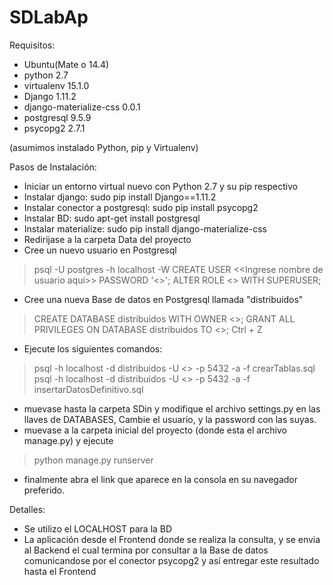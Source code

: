 # SDLabAp
Requisitos:
- Ubuntu(Mate o 14.4)
- python 2.7
- virtualenv 15.1.0
- Django 1.11.2
- django-materialize-css 0.0.1
- postgresql 9.5.9
- psycopg2 2.7.1

(asumimos instalado Python, pip y Virtualenv)

Pasos de Instalación:
- Iniciar un entorno virtual nuevo con Python 2.7 y su pip respectivo
- Instalar django: sudo pip install Django==1.11.2
- Instalar conector a postgresql: sudo pip install psycopg2
- Instalar BD: sudo apt-get install postgresql
- Instalar materialize: sudo pip install django-materialize-css
- Redirijase a la carpeta Data del proyecto
- Cree un nuevo usuario en Postgresql
>psql -U postgres -h localhost -W
>CREATE USER <<Ingrese nombre de usuario aquí>> PASSWORD '<<Ingrese su pass>>';
>ALTER ROLE <<Ingrese nombre de usuario>> WITH SUPERUSER;
- Cree una nueva Base de datos en Postgresql llamada "distribuidos"
>CREATE DATABASE distribuidos WITH OWNER <<Ingrese nombre de usuario>>;
>GRANT ALL PRIVILEGES ON DATABASE distribuidos TO <<Ingrese nombre de usuario>>;
>Ctrl + Z
- Ejecute los siguientes comandos:
>psql -h localhost -d distribuidos -U <<USUARIO DE SU BD>> -p 5432 -a -f crearTablas.sql
>psql -h localhost -d distribuidos -U <<USUARIO DE SU BD>> -p 5432 -a -f insertarDatosDefinitivo.sql
- muevase hasta la carpeta SDin y modifique el archivo settings.py en las llaves de DATABASES, Cambie el usuario, y la password con las suyas.
- muevase a la carpeta inicial del proyecto (donde esta el archivo manage.py) y ejecute
>python manage.py runserver
- finalmente abra el link que aparece en la consola en su navegador preferido.

Detalles:
* Se utilizo el LOCALHOST para la BD
* La aplicación desde el Frontend donde se realiza la consulta, y se envia al Backend el cual termina por consultar a la Base de datos
comunicandose por el conector psycopg2 y así entregar este resultado hasta el Frontend
